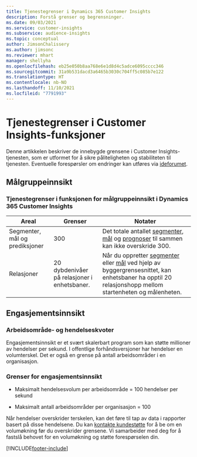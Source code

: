 ```yaml
---
title: Tjenestegrenser i Dynamics 365 Customer Insights
description: Forstå grenser og begrensninger.
ms.date: 09/03/2021
ms.service: customer-insights
ms.subservice: audience-insights
ms.topic: conceptual
author: JimsonChalissery
ms.author: jimsonc
ms.reviewer: mhart
manager: shellyha
ms.openlocfilehash: eb25e050b8aa768e6e1d8d4c5adce6095cccc346
ms.sourcegitcommit: 31a9b531dacd3a6465b3030c704ff5c085b7e122
ms.translationtype: HT
ms.contentlocale: nb-NO
ms.lasthandoff: 11/10/2021
ms.locfileid: "7791993"
---
```

# <a name="service-limits-in-customer-insights-capabilities"></a>Tjenestegrenser i Customer Insights-funksjoner

Denne artikkelen beskriver de innebygde grensene i Customer Insights-tjenesten, som er utformet for å sikre påliteligheten og stabiliteten til tjenesten. Eventuelle forespørsler om endringer kan utføres via [ideforumet](https://go.microsoft.com/fwlink/?linkid=2074172). 

## <a name="audience-insights"></a>Målgruppeinnsikt

### <a name="service-limits-in-dynamics-365-customer-insights-audience-insights-capability"></a>Tjenestegrenser i funksjonen for målgruppeinnsikt i Dynamics 365 Customer Insights

| Areal  | Grenser  | Notater |
|-------------|---------------------------------------------------------------------|---------------------------------------------------------------------|
| Segmenter, mål og prediksjoner | 300  | Det totale antallet [segmenter](audience-insights/segments.md), [mål](audience-insights/measures.md) og [prognoser](audience-insights/predictions.md) til sammen kan ikke overskride 300.  |
| Relasjoner | 20 dybdenivåer på relasjoner i enhetsbaner. | Når du oppretter [segmenter](audience-insights/segments.md) eller [mål](audience-insights/measures.md) ved hjelp av byggergrensesnittet, kan enhetsbaner ha opptil 20 relasjonshopp mellom startenheten og målenheten.  |


## <a name="engagement-insights"></a>Engasjementsinnsikt

### <a name="workspace-and-event-quotas"></a>Arbeidsområde- og hendelseskvoter

Engasjementsinnsikt er et svært skalerbart program som kan støtte millioner av hendelser per sekund. I offentlige forhåndsversjoner har hendelser en volumterskel. Det er også en grense på antall arbeidsområder i en organisasjon.

### <a name="engagement-insights-limits"></a>Grenser for engasjementsinnsikt

- Maksimalt hendelsesvolum per arbeidsområde = 100 hendelser per sekund

- Maksimalt antall arbeidsområder per organisasjon = 100

Når hendelser overskrider terskelen, kan det føre til tap av data i rapporter basert på disse hendelsene. Du kan [kontakte kundestøtte](https://go.microsoft.com/fwlink/?linkid=2145734) for å be om en volumøkning før du overskrider grensene. Vi samarbeider med deg for å fastslå behovet for en volumøkning og støtte forespørselen din.


[!INCLUDE[footer-include](includes/footer-banner.md)]
